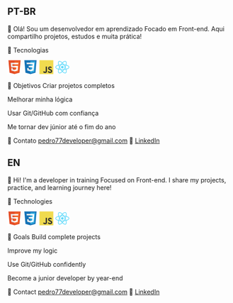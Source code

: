 ## PT-BR
👋 Olá! Sou um desenvolvedor em aprendizado
Focado em Front-end. Aqui compartilho projetos, estudos e muita prática!



🚀 Tecnologias
<p> <img height="32" src="https://raw.githubusercontent.com/devicons/devicon/master/icons/html5/html5-original.svg" alt="HTML5"/> <img height="32" src="https://raw.githubusercontent.com/devicons/devicon/master/icons/css3/css3-original.svg" alt="CSS3"/> <img height="32" src="https://raw.githubusercontent.com/devicons/devicon/master/icons/javascript/javascript-original.svg" alt="JavaScript"/> <img height="32" src="https://raw.githubusercontent.com/devicons/devicon/master/icons/react/react-original.svg" alt="React"/> </p>


🎯 Objetivos
Criar projetos completos

Melhorar minha lógica

Usar Git/GitHub com confiança

Me tornar dev júnior até o fim do ano

💬 Contato
pedro77developer@gmail.com
🔗 <a href="https://www.linkedin.com/in/pedro-ribeiro-906888302/" target="_blank">LinkedIn</a>

## EN
👋 Hi! I'm a developer in training
Focused on Front-end. I share my projects, practice, and learning journey here!



🚀 Technologies
<p> <img height="32" src="https://raw.githubusercontent.com/devicons/devicon/master/icons/html5/html5-original.svg" alt="HTML5"/> <img height="32" src="https://raw.githubusercontent.com/devicons/devicon/master/icons/css3/css3-original.svg" alt="CSS3"/> <img height="32" src="https://raw.githubusercontent.com/devicons/devicon/master/icons/javascript/javascript-original.svg" alt="JavaScript"/> <img height="32" src="https://raw.githubusercontent.com/devicons/devicon/master/icons/react/react-original.svg" alt="React"/> </p>


🎯 Goals
Build complete projects

Improve my logic

Use Git/GitHub confidently

Become a junior developer by year-end

💬 Contact
pedro77developer@gmail.com
🔗 <a href="https://www.linkedin.com/in/pedro-ribeiro-906888302/" target="_blank">LinkedIn</a>


